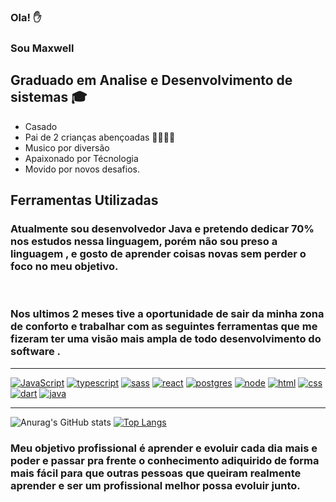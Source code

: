 ### Ola! ✋
### Sou Maxwell 
##  Graduado em Analise e Desenvolvimento de sistemas 🎓
-  Casado
-  Pai de 2 crianças abençoadas 👨‍👨‍👧‍👦
-  Musico por diversão
-  Apaixonado por Técnologia
-  Movido por novos desafios.


## Ferramentas Utilizadas

### Atualmente sou desenvolvedor Java e pretendo dedicar 70% nos estudos nessa linguagem, porém não sou preso a linguagem , e gosto de aprender coisas novas sem perder o foco no meu objetivo.
<br/>

###  Nos ultimos 2 meses tive a oportunidade de sair da minha zona de conforto e trabalhar com as seguintes ferramentas que me fizeram ter uma visão mais ampla de todo desenvolvimento do software  .

---


[![JavaScript](	https://img.shields.io/badge/JavaScript-F7DF1E?style=for-the-badge&logo=javascript&logoColor=black)]()
[![typescript](https://img.shields.io/badge/TypeScript-007ACC?style=for-the-badge&logo=typescript&logoColor=white)]()
[![sass](https://img.shields.io/badge/Sass-CC6699?style=for-the-badge&logo=sass&logoColor=white)]()
[![react](	https://img.shields.io/badge/React-20232A?style=for-the-badge&logo=react&logoColor=61DAFB)]()
[![postgres](	https://img.shields.io/badge/PostgreSQL-316192?style=for-the-badge&logo=postgresql&logoColor=white)]()
[![node](	https://img.shields.io/badge/Node.js-43853D?style=for-the-badge&logo=node.js&logoColor=white)]()
[![html](https://img.shields.io/badge/HTML-239120?style=for-the-badge&logo=html5&logoColor=white)]()
[![css](	https://img.shields.io/badge/CSS-239120?&style=for-the-badge&logo=css3&logoColor=white)]()
[![dart](https://img.shields.io/badge/Dart-0175C2?style=for-the-badge&logo=dart&logoColor=white)]()
[![java](	https://img.shields.io/badge/Java-ED8B00?style=for-the-badge&logo=java&logoColor=white)]()

---

![Anurag's GitHub stats](https://github-readme-stats.vercel.app/api?username=MaxwellJAlves&show_icons=true&theme=tokyonight)
[![Top Langs](https://github-readme-stats.vercel.app/api/top-langs/?username=MaxwellJAlves&layout=compact&theme=tokyonight)](https://github.com/anuraghazra/github-readme-stats)



### Meu objetivo profissional é aprender e evoluir cada dia mais  e poder  e passar pra frente o conhecimento adiquirido de forma mais fácil para que outras pessoas que queiram realmente aprender e ser um profissional melhor possa evoluir junto.



